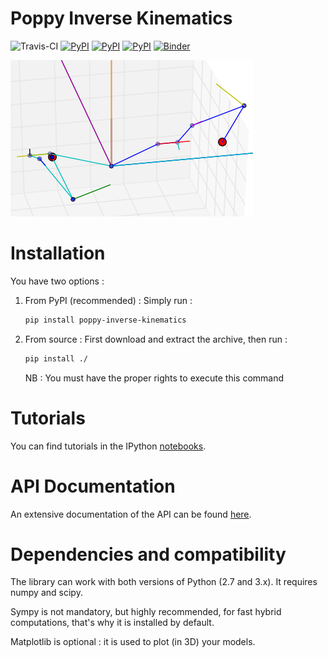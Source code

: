 # Poppy Inverse Kinematics #
![Travis-CI](https://travis-ci.org/Phylliade/poppy-inverse-kinematics.svg?branch=master)
[![PyPI](https://img.shields.io/pypi/v/poppy_inverse_kinematics.svg)](https://pypi.python.org/pypi/poppy_inverse_kinematics/)
[![PyPI](https://img.shields.io/pypi/pyversions/poppy_inverse_kinematics/.svg)](https://pypi.python.org/pypi/poppy_inverse_kinematics/)
[![PyPI](https://img.shields.io/pypi/dm/poppy_inverse_kinematics.svg)](https://pypi.python.org/pypi/poppy_inverse_kinematics/)
[![Binder](http://mybinder.org/badge.svg)](http://mybinder.org/repo/Phylliade/poppy-inverse-kinematics)

![demo](two_arms.png)

# Installation
You have two options :


1. From PyPI (recommended) : Simply run :

   ```bash
   pip install poppy-inverse-kinematics
   ```
2. From source : First download and extract the archive, then run :

   ```bash
   pip install ./
   ```    
   NB : You must have the proper rights to execute this command

# Tutorials
You can find tutorials in the IPython [notebooks](https://github.com/Phylliade/poppy-inverse-kinematics/tree/master/notebooks).

# API Documentation
An extensive documentation of the API can be found [here](http://poppy-inverse-kinematics.readthedocs.org).


# Dependencies and compatibility
The library can work with both versions of Python (2.7 and 3.x).
It requires numpy and scipy.

Sympy is not mandatory, but highly recommended, for fast hybrid computations, that's why it is installed by default.

Matplotlib is optional : it is used to plot (in 3D) your models.
